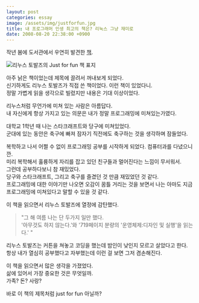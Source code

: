 ```yaml
---
layout: post
categories: essay
image: /assets/img/justforfun.jpg
title: 내 프로그래머 인생 최고의 책은? 리눅스 그냥 재미로
date: 2008-08-20 22:38:00 +0900
---
```


작년 봄에 도서관에서 우연히 발견한 [책](https://www.aladin.co.kr/shop/wproduct.aspx?ItemId=274630).

![리누스 토발즈의 Just for fun 책 표지](https://image.aladin.co.kr/product/27/46/cover500/8984310468_1.gif)
  
아주 낡은 책이었는데 제목에 끌려서 꺼내보게 되었다.  
신기하게도 리누스 토발즈가 직접 쓴 책이었다. 이런 책이 있었다니.  
정말 가볍게 읽을 생각으로 빌렸지만 내용은 기대 이상이었다.

리누스처럼 무언가에 미쳐 있는 사람은 아름답다.  
내 자신에게 항상 가지고 있는 의문은 내가 정말 프로그래밍에 미쳐있는가였다.

대학교 1학년 때 나는 스타크래프트와 당구에 미쳐있었다.  
군대에 있는 동안은 축구에 빠져 잠자기 직전에도 축구하는 것을 생각하며 잠들었다.

복학하고 나서 어쩔 수 없이 프로그래밍 공부를 시작하게 되었다. 컴퓨터과를 다녔으니깐.  
미리 복학해서 훌륭하게 자리를 잡고 있던 친구들과 멀어진다는 느낌이 무서워서.  
그런데 공부하다보니 참 재밌었다.  
당구와 스타크래프트, 그리고 축구를 즐겼던 것 만큼 재밌었던 것 같다.  
프로그래밍에 대한 이야기만 나오면 오감이 꿈틀 거리는 것을 보면서 나는 아마도 지금 프로그래밍에 미쳐있다고 말할 수 있을 것 같다.

이 책을 읽으면서 리누스 토발즈에 열정에 감탄했다.

> "그 해 여름 나는 단 두가지 일만 했다.  
> '아무것도 하지 않는다.'와 '719페이지 분량의 '운영체제:디자인 및 실행'을 읽는다.' "

리누스 토발즈는 커튼을 쳐놓고 코딩을 했는데 밤인이 낮인지 모르고 살았다고 한다.  
항상 내가 열심히 공부했다고 자부했는데 이런 걸 보면 그저 겸손해진다.

이 책을 읽으면서 많은 생각을 가졌었다.  
삶에 있어서 가장 중요한 것은 무엇일까.  
가족? 돈? 사랑?

바로 이 책의 제목처럼 just for fun 아닐까?